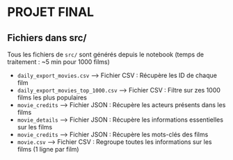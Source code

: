 # PROJET FINAL

## Fichiers dans src/

Tous les fichiers de ```src/``` sont générés depuis le notebook (temps de traitement : ~5 min pour 1000 films)

- ```daily_export_movies.csv``` --> Fichier CSV : Récupère les ID de chaque film
- ```daily_export_movies_top_1000.csv``` --> Fichier CSV : Filtre sur zes 1000 films les plus populaires
- ```movie_credits``` --> Fichier JSON : Récupère les acteurs présents dans les films
- ```movie_details``` --> Fichier JSON : Récupère les informations essentielles sur les films
- ```movie_credits``` --> Fichier JSON : Récupère les mots-clés des films
- ```movie.csv``` --> Fichier CSV : Regroupe toutes les informations sur les films (1 ligne par film)
